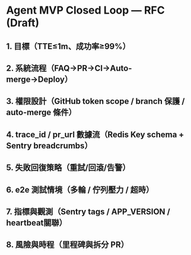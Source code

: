 # Agent MVP Closed Loop — RFC (Draft)
## 1. 目標（TTE≤1m、成功率≥99%）
## 2. 系統流程（FAQ→PR→CI→Auto-merge→Deploy）
## 3. 權限設計（GitHub token scope / branch 保護 / auto-merge 條件）
## 4. trace_id / pr_url 數據流（Redis Key schema + Sentry breadcrumbs）
## 5. 失敗回復策略（重試/回滾/告警）
## 6. e2e 測試情境（多輪 / 佇列壓力 / 超時）
## 7. 指標與觀測（Sentry tags / APP_VERSION / heartbeat關聯）
## 8. 風險與時程（里程碑與拆分 PR）
